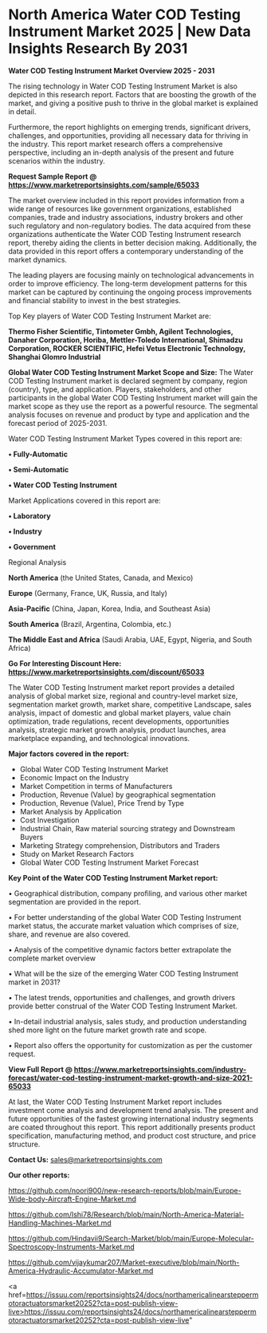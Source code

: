 # North America Water COD Testing Instrument Market 2025 | New Data Insights Research By 2031

<Strong> Water COD Testing Instrument Market Overview 2025 - 2031</strong>

The rising technology in Water COD Testing Instrument Market is also depicted in this research report. Factors that are boosting the growth of the market, and giving a positive push to thrive in the global market is explained in detail.

Furthermore, the report highlights on emerging trends, significant drivers, challenges, and opportunities, providing all necessary data for thriving in the industry. This report market research offers a comprehensive perspective, including an in-depth analysis of the present and future scenarios within the industry.

<strong>Request Sample Report @ <a href=https://www.marketreportsinsights.com/sample/65033>https://www.marketreportsinsights.com/sample/65033</a></strong>

The market overview included in this report provides information from a wide range of resources like government organizations, established companies, trade and industry associations, industry brokers and other such regulatory and non-regulatory bodies. The data acquired from these organizations authenticate the Water COD Testing Instrument research report, thereby aiding the clients in better decision making. Additionally, the data provided in this report offers a contemporary understanding of the market dynamics.

The leading players are focusing mainly on technological advancements in order to improve efficiency. The long-term development patterns for this market can be captured by continuing the ongoing process improvements and financial stability to invest in the best strategies.

Top Key players of Water COD Testing Instrument Market are:

<strong>Thermo Fisher Scientific, Tintometer Gmbh, Agilent Technologies, Danaher Corporation, Horiba, Mettler-Toledo International, Shimadzu Corporation, ROCKER SCIENTIFIC, Hefei Vetus Electronic Technology, Shanghai Glomro Industrial</strong>

<strong><b>Global Water COD Testing Instrument Market Scope and Size:</b></strong>
The Water COD Testing Instrument market is declared segment by company, region (country), type, and application. Players, stakeholders, and other participants in the global Water COD Testing Instrument market will gain the market scope as they use the report as a powerful resource. The segmental analysis focuses on revenue and product by type and application and the forecast period of 2025-2031.

Water COD Testing Instrument Market Types covered in this report are:

<strong>• Fully-Automatic

• Semi-Automatic

• Water COD Testing Instrument</strong>

Market Applications covered in this report are:

<strong>• Laboratory

• Industry

• Government</strong> 

Regional Analysis

<strong>North America</strong> (the United States, Canada, and Mexico)

<strong>Europe</strong> (Germany, France, UK, Russia, and Italy)

<strong>Asia-Pacific</strong> (China, Japan, Korea, India, and Southeast Asia)

<strong>South America</strong> (Brazil, Argentina, Colombia, etc.)

<strong>The Middle East and Africa</strong> (Saudi Arabia, UAE, Egypt, Nigeria, and South Africa)

<strong>Go For Interesting Discount Here: <a href=https://www.marketreportsinsights.com/discount/65033>https://www.marketreportsinsights.com/discount/65033</a></strong>

The Water COD Testing Instrument market report provides a detailed analysis of global market size, regional and country-level market size, segmentation market growth, market share, competitive Landscape, sales analysis, impact of domestic and global market players, value chain optimization, trade regulations, recent developments, opportunities analysis, strategic market growth analysis, product launches, area marketplace expanding, and technological innovations.

<strong><b>Major factors covered in the report:</b></strong>
<ul>
  <li>Global Water COD Testing Instrument Market </li>
  <li>Economic Impact on the Industry</li>
  <li>Market Competition in terms of Manufacturers</li>
  <li>Production, Revenue (Value) by geographical segmentation</li>
  <li>Production, Revenue (Value), Price Trend by Type</li>
  <li>Market Analysis by Application</li>
  <li>Cost Investigation</li>
  <li>Industrial Chain, Raw material sourcing strategy and Downstream Buyers</li>
  <li>Marketing Strategy comprehension, Distributors and Traders</li>
  <li>Study on Market Research Factors</li>
  <li>Global Water COD Testing Instrument Market Forecast</li>
</ul>

<strong><b>Key Point of the Water COD Testing Instrument Market report:</b></strong>

• Geographical distribution, company profiling, and various other market segmentation are provided in the report.

• For better understanding of the global Water COD Testing Instrument market status, the accurate market valuation which comprises of size, share, and revenue are also covered.

• Analysis of the competitive dynamic factors better extrapolate the complete market overview

• What will be the size of the emerging Water COD Testing Instrument market in 2031?

• The latest trends, opportunities and challenges, and growth drivers provide better construal of the Water COD Testing Instrument Market.

• In-detail industrial analysis, sales study, and production understanding shed more light on the future market growth rate and scope.

• Report also offers the opportunity for customization as per the customer request.

<strong><b>View Full Report @ <a href=https://www.marketreportsinsights.com/industry-forecast/water-cod-testing-instrument-market-growth-and-size-2021-65033>https://www.marketreportsinsights.com/industry-forecast/water-cod-testing-instrument-market-growth-and-size-2021-65033</a></b></strong>


At last, the Water COD Testing Instrument Market report includes investment come analysis and development trend analysis. The present and future opportunities of the fastest growing international industry segments are coated throughout this report. This report additionally presents product specification, manufacturing method, and product cost structure, and price structure.

<strong>Contact Us:</strong>
sales@marketreportsinsights.com

<strong>Our other reports:</strong>

<a href=https://github.com/noori900/new-research-reports/blob/main/Europe-Wide-body-Aircraft-Engine-Market.md>https://github.com/noori900/new-research-reports/blob/main/Europe-Wide-body-Aircraft-Engine-Market.md</a>

<a href=https://github.com/Ishi78/Research/blob/main/North-America-Material-Handling-Machines-Market.md>https://github.com/Ishi78/Research/blob/main/North-America-Material-Handling-Machines-Market.md</a>

<a href=https://github.com/Hindavii9/Search-Market/blob/main/Europe-Molecular-Spectroscopy-Instruments-Market.md>https://github.com/Hindavii9/Search-Market/blob/main/Europe-Molecular-Spectroscopy-Instruments-Market.md</a>

<a href=https://github.com/vijaykumar207/Market-executive/blob/main/North-America-Hydraulic-Accumulator-Market.md>https://github.com/vijaykumar207/Market-executive/blob/main/North-America-Hydraulic-Accumulator-Market.md</a>

<a href=https://issuu.com/reportsinsights24/docs/northamericalinearsteppermotoractuatorsmarket20252?cta=post-publish-view-live>https://issuu.com/reportsinsights24/docs/northamericalinearsteppermotoractuatorsmarket20252?cta=post-publish-view-live</a>"
